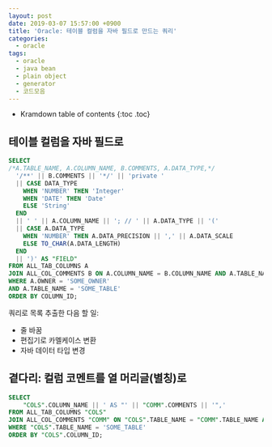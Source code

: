 ```yaml
---
layout: post
date: 2019-03-07 15:57:00 +0900
title: 'Oracle: 테이블 컬럼을 자바 필드로 만드는 쿼리'
categories:
  - oracle
tags:
  - oracle
  - java bean
  - plain object
  - generator
  - 코드모음
---
```


* Kramdown table of contents
{:toc .toc}

## 테이블 컬럼을 자바 필드로

```sql
SELECT
/*A.TABLE_NAME, A.COLUMN_NAME, B.COMMENTS, A.DATA_TYPE,*/
  '/**' || B.COMMENTS || '*/' || 'private '
  || CASE DATA_TYPE
    WHEN 'NUMBER' THEN 'Integer'
    WHEN 'DATE' THEN 'Date'
    ELSE 'String'
  END
  || ' ' || A.COLUMN_NAME || '; // ' || A.DATA_TYPE || '('
  || CASE A.DATA_TYPE
    WHEN 'NUMBER' THEN A.DATA_PRECISION || ',' || A.DATA_SCALE
    ELSE TO_CHAR(A.DATA_LENGTH)
  END
  || ')' AS "FIELD"
FROM ALL_TAB_COLUMNS A
JOIN ALL_COL_COMMENTS B ON A.COLUMN_NAME = B.COLUMN_NAME AND A.TABLE_NAME = B.TABLE_NAME
WHERE A.OWNER = 'SOME_OWNER'
AND A.TABLE_NAME = 'SOME_TABLE'
ORDER BY COLUMN_ID;
```

쿼리로 목록 추출한 다음 할 일:

- 줄 바꿈
- 편집기로 카멜케이스 변환
- 자바 데이터 타입 변경

## 곁다리: 컬럼 코멘트를 열 머리글(별칭)로

```sql
SELECT
    "COLS".COLUMN_NAME || ' AS "' || "COMM".COMMENTS || '",'
FROM ALL_TAB_COLUMNS "COLS"
JOIN ALL_COL_COMMENTS "COMM" ON "COLS".TABLE_NAME = "COMM".TABLE_NAME AND "COLS".COLUMN_NAME = "COMM".COLUMN_NAME
WHERE "COLS".TABLE_NAME = 'SOME_TABLE'
ORDER BY "COLS".COLUMN_ID;
```
